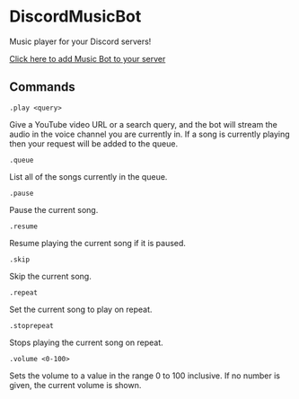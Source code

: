 # DiscordMusicBot
Music player for your Discord servers!

[Click here to add Music Bot to your server](https://discordapp.com/oauth2/authorize?&client_id=229835293744693249&scope=bot&permissions=0)

## Commands
    .play <query>
Give a YouTube video URL or a search query, and the bot will stream the audio in the voice channel you are currently in. If a song is currently playing then your request will be added to the queue.

    .queue
List all of the songs currently in the queue.

    .pause
Pause the current song.

    .resume
Resume playing the current song if it is paused.

    .skip
Skip the current song.

    .repeat
Set the current song to play on repeat.

    .stoprepeat
Stops playing the current song on repeat.

    .volume <0-100>
Sets the volume to a value in the range 0 to 100 inclusive. If no number is given, the current volume is shown.
